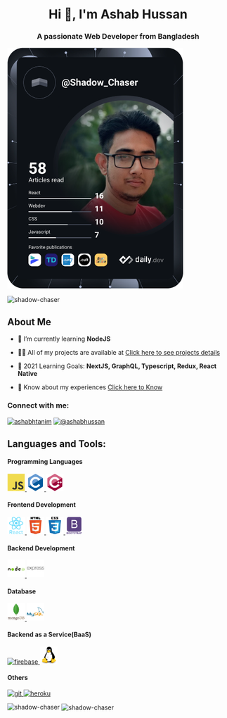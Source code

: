 <h1 align="center">Hi 👋, I'm Ashab Hussan</h1>
<h3 align="center">A passionate Web Developer from Bangladesh</h3>
<a align="left" href="https://app.daily.dev/Shadow_Chaser"><img src="https://github.com/Shadow-Chaser/Shadow-Chaser/blob/master/devcard.svg" width="400" alt="Ashab's Dev Card"/></a>

<p align="left"> <img src="https://komarev.com/ghpvc/?username=shadow-chaser&label=Profile%20views&color=0e75b6&style=flat" alt="shadow-chaser" /> </p>

<h2> About Me </h2>

- 🌱 I’m currently learning **NodeJS**

- 👨‍💻 All of my projects are available at [Click here to see projects details](https://docs.google.com/document/d/e/2PACX-1vRY7eX7CjcQe667qI7OGcf79J-GMMnpLt22NcR1LuelRSqSETovzxJM7UPr4Z7YtHvWcMol1SSVCGgO/pub)

- 🥅 2021 Learning Goals: **NextJS, GraphQL, Typescript, Redux, React Native**

- 📄 Know about my experiences [Click here to Know](https://drive.google.com/file/d/1tAIPp68onvDwA-SlOWDWU6xY_liz-2mx/view)



<h3 align="left">Connect with me:</h3>
<p align="left">
<a href="https://linkedin.com/in/ashabhussan" target="blank"><img align="center" src="https://raw.githubusercontent.com/rahuldkjain/github-profile-readme-generator/master/src/images/icons/Social/linked-in-alt.svg" alt="ashabhtanim" height="30" width="40" /></a>
<a href="https://medium.com/@ashabhussan" target="blank"><img align="center" src="https://raw.githubusercontent.com/rahuldkjain/github-profile-readme-generator/master/src/images/icons/Social/medium.svg" alt="@ashabhussan" height="30" width="40" /></a>
</p>

<h2 align="left">Languages and Tools:</h2>


<h4 align="left">Programming Languages</h4>
<p align="left">
 <a href="https://developer.mozilla.org/en-US/docs/Web/JavaScript" target="_blank"> <img src="https://raw.githubusercontent.com/devicons/devicon/master/icons/javascript/javascript-original.svg" alt="javascript" width="40" height="40"/> </a>
<a href="https://www.cprogramming.com/" target="_blank"> <img src="https://raw.githubusercontent.com/devicons/devicon/master/icons/c/c-original.svg" alt="c" width="40" height="40"/> </a>
<a href="https://www.w3schools.com/cpp/" target="_blank"> <img src="https://raw.githubusercontent.com/devicons/devicon/master/icons/cplusplus/cplusplus-original.svg" alt="cplusplus" width="40" height="40"/> </a>


</p>

<h4 align="left">Frontend Development</h4>
<p align="left">

 <a href="https://reactjs.org/" target="_blank"> <img src="https://raw.githubusercontent.com/devicons/devicon/master/icons/react/react-original-wordmark.svg" alt="react" width="40" height="40"/> </a>
<a href="https://www.w3.org/html/" target="_blank"> <img src="https://raw.githubusercontent.com/devicons/devicon/master/icons/html5/html5-original-wordmark.svg" alt="html5" width="40" height="40"/> </a>
<a href="https://www.w3schools.com/css/" target="_blank"> <img src="https://raw.githubusercontent.com/devicons/devicon/master/icons/css3/css3-original-wordmark.svg" alt="css3" width="40" height="40"/> </a>
<a href="https://getbootstrap.com" target="_blank"> <img src="https://raw.githubusercontent.com/devicons/devicon/master/icons/bootstrap/bootstrap-plain-wordmark.svg" alt="bootstrap" width="40" height="40"/> </a> 
 
</p>

<h4 align="left">Backend Development</h4>
<p align="left">

<a href="https://nodejs.org" target="_blank"> <img src="https://raw.githubusercontent.com/devicons/devicon/master/icons/nodejs/nodejs-original-wordmark.svg" alt="nodejs" width="40" height="40"/> </a>
 <a href="https://expressjs.com" target="_blank"> <img src="https://raw.githubusercontent.com/devicons/devicon/master/icons/express/express-original-wordmark.svg" alt="express" width="40" height="40"/> </a>
</p>

<h4 align="left">Database</h4>
<p align="left">
 <a href="https://www.mongodb.com/" target="_blank"> <img src="https://raw.githubusercontent.com/devicons/devicon/master/icons/mongodb/mongodb-original-wordmark.svg" alt="mongodb" width="40" height="40"/> </a> 
 <a href="https://www.mysql.com/" target="_blank"> <img src="https://raw.githubusercontent.com/devicons/devicon/master/icons/mysql/mysql-original-wordmark.svg" alt="mysql" width="40" height="40"/> </a>
</p>

<h4 align="left">Backend as a Service(BaaS)</h4>
<p align="left">

<a href="https://firebase.google.com/" target="_blank"> <img src="https://www.vectorlogo.zone/logos/firebase/firebase-icon.svg" alt="firebase" width="40" height="40"/>
 <a href="https://www.linux.org/" target="_blank"> <img src="https://raw.githubusercontent.com/devicons/devicon/master/icons/linux/linux-original.svg" alt="linux" width="40" height="40"/> </a>
</p>

<h4 align="left">Others</h4>
<p align="left">   

</a> <a href="https://git-scm.com/" target="_blank"> <img src="https://www.vectorlogo.zone/logos/git-scm/git-scm-icon.svg" alt="git" width="40" height="40"/> </a> <a href="https://heroku.com" target="_blank"> <img src="https://www.vectorlogo.zone/logos/heroku/heroku-icon.svg" alt="heroku" width="40" height="40"/> </a>   

</p>

<p><img align="left" src="https://github-readme-stats.vercel.app/api/top-langs?username=shadow-chaser&show_icons=true&locale=en&layout=compact" alt="shadow-chaser" /></p>

<p>&nbsp;<img align="center" src="https://github-readme-stats.vercel.app/api?username=shadow-chaser&show_icons=true&locale=en" alt="shadow-chaser" /></p>
